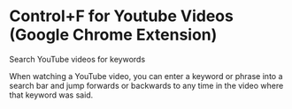 # Control+F for Youtube Videos (Google Chrome Extension)
Search YouTube videos for keywords

When watching a YouTube video, you can enter a keyword or phrase into a search bar and jump forwards or backwards to any time in the video where that keyword was said.
